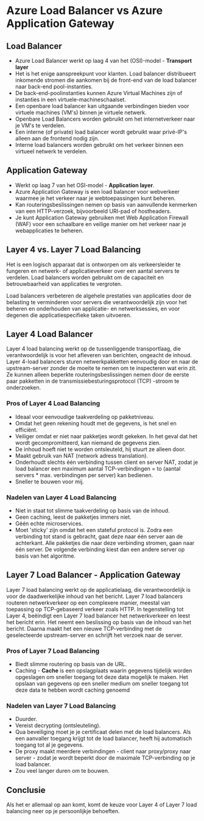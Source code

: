 # Azure Load Balancer vs Azure Application Gateway

## Load Balancer
- Azure Load Balancer werkt op laag 4 van het (OSI)-model - **Transport layer**
- Het is het enige aanspreekpunt voor klanten. Load balancer distribueert inkomende stromen die aankomen bij de front-end van de load balancer naar back-end pool-instanties.
- De back-end-poolinstanties kunnen Azure Virtual Machines zijn of instanties in een virtuele-machineschaalset.
- Een openbare load balancer kan uitgaande verbindingen bieden voor virtuele machines (VM's) binnen je virtuele netwerk.
- Openbare Load Balancers worden gebruikt om het internetverkeer naar je VM's te verdelen.
- Een interne (of private) load balancer wordt gebruikt waar privé-IP's alleen aan de frontend nodig zijn.
- Interne load balancers worden gebruikt om het verkeer binnen een virtueel netwerk te verdelen.

## Application Gateway

- Werkt op laag 7 van het OSI-model - **Application layer**.
- Azure Application Gateway is een load balancer voor webverkeer waarmee je het verkeer naar je webtoepassingen kunt beheren.
- Kan routeringsbeslissingen nemen op basis van aanvullende kenmerken van een HTTP-verzoek, bijvoorbeeld URI-pad of hostheaders.
- Je kunt Application Gateway gebruiken met Web Application Firewall (WAF) voor een schaalbare en veilige manier om het verkeer naar je webapplicaties te beheren.

## Layer 4 vs. Layer 7 Load Balancing
Het is een logisch apparaat dat is ontworpen om als verkeersleider te fungeren en netwerk- of applicatieverkeer over een aantal servers te verdelen. Load balancers worden gebruikt om de capaciteit en betrouwbaarheid van applicaties te vergroten. 

Load balancers verbeteren de algehele prestaties van applicaties door de belasting te verminderen voor servers die verantwoordelijk zijn voor het beheren en onderhouden van applicatie- en netwerksessies, en voor degenen die applicatiespecifieke taken uitvoeren.

## Layer 4 Load Balancer
Layer 4 load balancing werkt op de tussenliggende transportlaag, die verantwoordelijk is voor het afleveren van berichten, ongeacht de inhoud. Layer 4-load balancers sturen netwerkpakketten eenvoudig door en naar de upstream-server zonder de moeite te nemen om te inspecteren wat erin zit. Ze kunnen alleen beperkte routeringsbeslissingen nemen door de eerste paar pakketten in de transmissiebesturingsprotocol (TCP) -stroom te onderzoeken.

### Pros of Layer 4 Load Balancing
- Ideaal voor eenvoudige taakverdeling op pakketniveau.
- Omdat het geen rekening houdt met de gegevens, is het snel en efficiënt.
- Veiliger omdat er niet naar pakketjes wordt gekeken. In het geval dat het wordt gecompromitteerd, kan niemand de gegevens zien.
- De inhoud hoeft niet te worden ontsleuteld, hij stuurt ze alleen door.
- Maakt gebruik van NAT (network adress translation).
- Onderhoudt slechts één verbinding tussen client en server NAT, zodat je load balancer een maximum aantal TCP-verbindingen = to (aantal servers * max. verbindingen per server) kan bedienen.
- Sneller te bouwen voor mij.

### Nadelen van Layer 4 Load Balancing
- Niet in staat tot slimme taakverdeling op basis van de inhoud.
- Geen caching, leest de pakketjes immers niet.
- Géén echte microservices.
- Moet 'sticky' zijn omdat het een stateful protocol is. Zodra een verbinding tot stand is gebracht, gaat deze naar één server aan de achterkant. Alle pakketjes die naar deze verbinding stromen, gaan naar één server. De volgende verbinding kiest dan een andere server op basis van het algoritme.

## Layer 7 Load Balancer - Application Gateway
Layer 7 load balancing werkt op de applicatielaag, die verantwoordelijk is voor de daadwerkelijke inhoud van het bericht. Layer 7 load balancers routeren netwerkverkeer op een complexere manier, meestal van toepassing op TCP-gebaseerd verkeer zoals HTTP. In tegenstelling tot Layer 4, beëindigt een Layer 7 load balancer het netwerkverkeer en leest het bericht erin. Het neemt een beslissing op basis van de inhoud van het bericht. Daarna maakt het een nieuwe TCP-verbinding met de geselecteerde upstream-server en schrijft het verzoek naar de server. 

### Pros of Layer 7 Load Balancing
- Biedt slimme routering op basis van de URL.
- Caching - **Cache** is een opslagplaats waarin gegevens tijdelijk worden opgeslagen om sneller toegang tot deze data mogelijk te maken. Het opslaan van gegevens op een sneller medium om sneller toegang tot deze data te hebben wordt caching genoemd

### Nadelen van Layer 7 Load Balancing
- Duurder.
- Vereist decrypting (ontsleuteling).
- Qua beveiliging moet je je certificaat delen met de load balancers. Als een aanvaller toegang krijgt tot de load balancer, heeft hij automatisch toegang tot al je gegevens.
- De proxy maakt meerdere verbindingen - client naar proxy/proxy naar server - zodat je wordt beperkt door de maximale TCP-verbinding op je load balancer.
- Zou veel langer duren om te bouwen.

## Conclusie
Als het er allemaal op aan komt, komt de keuze voor Layer 4 of Layer 7 load balancing neer op je persoonlijkje behoeften. 